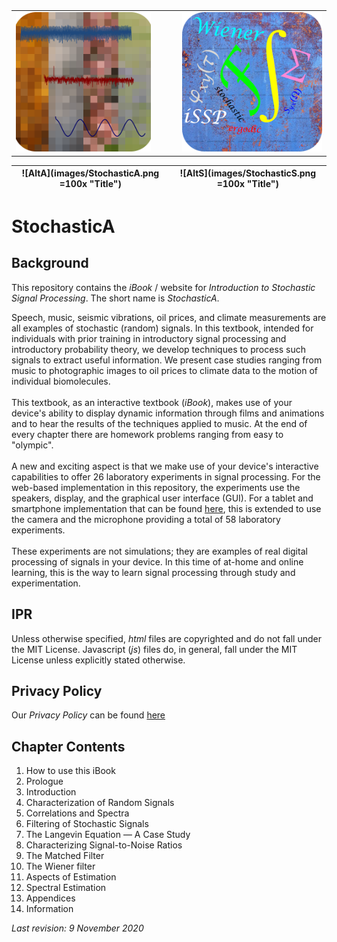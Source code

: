 <!-- 
<br><br>
<img src="images/StochasticA.png" alt="drawing" height="25%" 
	style="margin-right:25px; border:2px solid #dde8f1; border-radius:30px;"/>
<img src="images/StochasticS.png" alt="drawing" height="25%" 
	style="margin-left:25px; border:2px solid #dde8f1; border-radius:30px;"/>
<br>

| ![StochasticA](images/StochasticA.png)  | ![StochasticS](images/StochasticS.png)  | 
|:---:|:---:|

|![Alt](images/StochasticA.png =100x "Title")
 -->

<table style="margin:0px auto;">
	<tr style="text-align:center; border: 0px">
		<td style="text-align:right; padding-right:25px;"><img src="images/StochasticA.png" height="30%"></td>
		<td style="text-align:left; padding-left:25px;"><img src="images/StochasticS.png" height="30%"></td>
	</tr>
</table>

| ![AltA](images/StochasticA.png =100x "Title") | ![AltS](images/StochasticS.png =100x "Title") |
|:-:|:-:|

# StochasticA

## Background
This repository contains the *iBook* / website for *Introduction to Stochastic Signal Processing*. The short name is *StochasticA*.

Speech, music, seismic vibrations, oil prices, and climate measurements are all examples of stochastic (random) signals. In this textbook, intended for individuals with prior training in introductory signal processing and introductory probability theory, we develop techniques to process such signals to extract useful information. We present case studies ranging from music to photographic images to oil prices to climate data to the motion of individual biomolecules.
<br><br>
This textbook, as an interactive textbook (*iBook*), makes use of your device's ability to display dynamic information through films and animations and to hear the results of the techniques applied to music. At the end of every chapter there are homework problems ranging from easy to "olympic".
<br><br>
A new and exciting aspect is that we make use of your device's interactive capabilities to offer 26 laboratory experiments in signal processing. For the web-based implementation in this repository, the experiments use the speakers, display, and the graphical user interface (GUI). For a tablet and smartphone implementation that can be found [here](https://apps.apple.com/us/app/stochastic-signal-processing/id1450268179?ls=1), this is extended to use the camera and the microphone providing a total of 58 laboratory experiments.
<br><br>
These experiments are not simulations; they are examples of real digital processing of signals in your device. In this time of at-home and online learning, this is the way to learn signal processing through study and experimentation.

## IPR
Unless otherwise specified, *html* files are copyrighted and do not fall under the MIT License. Javascript (*js*) files do, in general, fall under the MIT License unless explicitly stated otherwise.

## Privacy Policy
Our *Privacy Policy* can be found [here](https://sites.google.com/socraticsoftware.org/socraticsoftware/privacy-policy)

## Chapter Contents

1. How to use this iBook
1. Prologue
1. Introduction
1. Characterization of Random Signals
1. Correlations and Spectra
1. Filtering of Stochastic Signals
1. The Langevin Equation &mdash; A Case Study
1. Characterizing Signal-to-Noise Ratios
1. The Matched Filter
1. The Wiener filter
1. Aspects of Estimation
1. Spectral Estimation
1. Appendices
1. Information


*Last revision: 9 November 2020*
